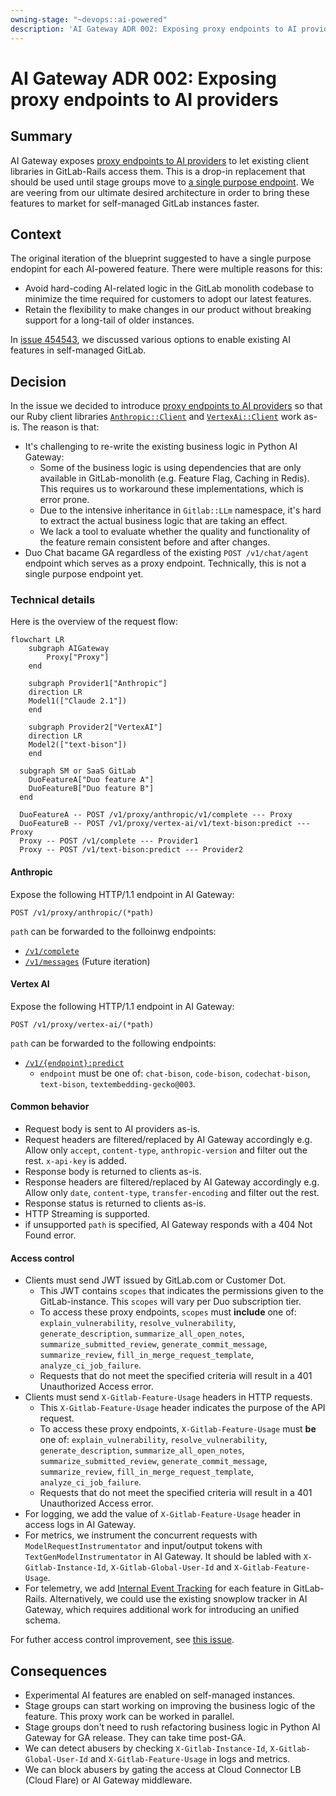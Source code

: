 ```yaml
---
owning-stage: "~devops::ai-powered"
description: 'AI Gateway ADR 002: Exposing proxy endpoints to AI providers'
---
```


# AI Gateway ADR 002: Exposing proxy endpoints to AI providers

## Summary

AI Gateway exposes [proxy endpoints to AI providers](../index.md#exposing-ai-providers) to let existing client libraries in GitLab-Rails access them.
This is a drop-in replacement that should be used until stage groups move to [a single purpose endpoint](../index.md#single-purpose-endpoints).
We are veering from our ultimate desired architecture in order to bring these features to market for self-managed GitLab instances faster.

## Context

The original iteration of the blueprint suggested to have a single purpose endopint for each AI-powered feature.
There were multiple reasons for this:

- Avoid hard-coding AI-related logic in the GitLab monolith codebase to minimize the time required for customers to adopt our latest features.
- Retain the flexibility to make changes in our product without breaking support for a long-tail of older instances.

In [issue 454543](https://gitlab.com/gitlab-org/gitlab/-/issues/454543), we discussed various
options to enable existing AI features in self-managed GitLab.

## Decision

In the issue we decided to introduce [proxy endpoints to AI providers](../index.md#exposing-ai-providers) so that our Ruby client libraries [`Anthropic::Client`](https://gitlab.com/gitlab-org/gitlab/-/blob/master/ee/lib/gitlab/llm/anthropic/client.rb) and [`VertexAi::Client`](https://gitlab.com/gitlab-org/gitlab/-/blob/master/ee/lib/gitlab/llm/vertex_ai/client.rb) work as-is. The reason is that:

- It's challenging to re-write the existing business logic in Python AI Gateway:
  - Some of the business logic is using dependencies that are only available in GitLab-monolith (e.g. Feature Flag, Caching in Redis).
    This requires us to workaround these implementations, which is error prone.
  - Due to the intensive inheritance in `Gitlab::LLm` namespace, it's hard to extract the actual business logic that are taking an effect.
  - We lack a tool to evaluate whether the quality and functionality of the feature remain consistent before and after changes.
- Duo Chat bacame GA regardless of the existing `POST /v1/chat/agent` endpoint which serves as a proxy endpoint. Technically, this is not a single purpose endpoint yet.

### Technical details

Here is the overview of the request flow:

```mermaid
flowchart LR
    subgraph AIGateway
        Proxy["Proxy"]
    end

    subgraph Provider1["Anthropic"]
    direction LR
    Model1(["Claude 2.1"])
    end

    subgraph Provider2["VertexAI"]
    direction LR
    Model2(["text-bison"])
    end

  subgraph SM or SaaS GitLab
    DuoFeatureA["Duo feature A"]
    DuoFeatureB["Duo feature B"]
  end

  DuoFeatureA -- POST /v1/proxy/anthropic/v1/complete --- Proxy
  DuoFeatureB -- POST /v1/proxy/vertex-ai/v1/text-bison:predict --- Proxy
  Proxy -- POST /v1/complete --- Provider1
  Proxy -- POST /v1/text-bison:predict --- Provider2
```

#### Anthropic

Expose the following HTTP/1.1 endpoint in AI Gateway:

```plaintext
POST /v1/proxy/anthropic/(*path)
```

`path` can be forwarded to the folloinwg endpoints:

- [`/v1/complete`](https://docs.anthropic.com/claude/reference/complete_post)
- [`/v1/messages`](https://docs.anthropic.com/claude/reference/messages_post) (Future iteration)

#### Vertex AI

Expose the following HTTP/1.1 endpoint in AI Gateway:

```plaintext
POST /v1/proxy/vertex-ai/(*path)
```

`path` can be forwarded to the following endpoints:

- [`/v1/{endpoint}:predict`](https://cloud.google.com/vertex-ai/docs/reference/rest/v1/projects.locations.publishers.models/predict)
  - `endpoint` must be one of: `chat-bison`, `code-bison`, `codechat-bison`, `text-bison`, `textembedding-gecko@003`.

#### Common behavior

- Request body is sent to AI providers as-is.
- Request headers are filtered/replaced by AI Gateway accordingly e.g. Allow only `accept`, `content-type`, `anthropic-version` and filter out the rest. `x-api-key` is added.
- Response body is returned to clients as-is.
- Response headers are filtered/replaced by AI Gateway accordingly e.g. Allow only `date`, `content-type`, `transfer-encoding` and filter out the rest.
- Response status is returned to clients as-is.
- HTTP Streaming is supported.
- if unsupported `path` is specified, AI Gateway responds with a 404 Not Found error.

#### Access control

- Clients must send JWT issued by GitLab.com or Customer Dot.
  - This JWT contains `scopes` that indicates the permissions given to the GitLab-instance. This `scopes` will vary per Duo subscription tier.
  - To access these proxy endpoints, `scopes` must **include** one of: `explain_vulnerability`, `resolve_vulnerability`, `generate_description`, `summarize_all_open_notes`, `summarize_submitted_review`, `generate_commit_message`, `summarize_review`, `fill_in_merge_request_template`, `analyze_ci_job_failure`.
  - Requests that do not meet the specified criteria will result in a 401 Unauthorized Access error.
- Clients must send `X-Gitlab-Feature-Usage` headers in HTTP requests.
  - This `X-Gitlab-Feature-Usage` header indicates the purpose of the API request.
  - To access these proxy endpoints, `X-Gitlab-Feature-Usage` must **be** one of: `explain_vulnerability`, `resolve_vulnerability`, `generate_description`, `summarize_all_open_notes`, `summarize_submitted_review`, `generate_commit_message`, `summarize_review`, `fill_in_merge_request_template`, `analyze_ci_job_failure`.
  - Requests that do not meet the specified criteria will result in a 401 Unauthorized Access error.
- For logging, we add the value of `X-Gitlab-Feature-Usage` header in access logs in AI Gateway.
- For metrics, we instrument the concurrent requests with `ModelRequestInstrumentator` and input/output tokens with `TextGenModelInstrumentator` in AI Gateway. It should be labled with `X-Gitlab-Instance-Id`, `X-Gitlab-Global-User-Id` and `X-Gitlab-Feature-Usage`.
- For telemetry, we add [Internal Event Tracking](../../../../development/internal_analytics/internal_event_instrumentation/quick_start.md) for each feature in GitLab-Rails.
  Alternatively, we could use the existing snowplow tracker in AI Gateway, which requires additional work for introducing an unified schema.

For futher access control improvement, see [this issue](https://gitlab.com/gitlab-org/gitlab/-/issues/458350).

## Consequences

- Experimental AI features are enabled on self-managed instances.
- Stage groups can start working on improving the business logic of the feature. This proxy work can be worked in parallel.
- Stage groups don't need to rush refactoring business logic in Python AI Gateway for GA release.
  They can take time post-GA.
- We can detect abusers by checking `X-Gitlab-Instance-Id`, `X-Gitlab-Global-User-Id` and `X-Gitlab-Feature-Usage` in logs and metrics.
- We can block abusers by gating the access at Cloud Connector LB (Cloud Flare) or AI Gateway middleware.
